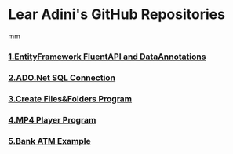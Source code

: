 # Lear Adini's GitHub Repositories
mm
### [1.EntityFramework FluentAPI and DataAnnotations](https://learadini.github.io/EntityFramework-FluentAPI-DataAnnotations/)

### [2.ADO.Net SQL Connection](https://learadini.github.io/ActiveX-Data-Objects-SQL/)

### [3.Create Files&Folders Program](https://learadini.github.io/Create-Files-and-Folders/)

### [4.MP4 Player Program](https://learadini.github.io/WinForm-Media-Player/)

### [5.Bank ATM Example](https://learadini.github.io/ATM-PROJECT/)
